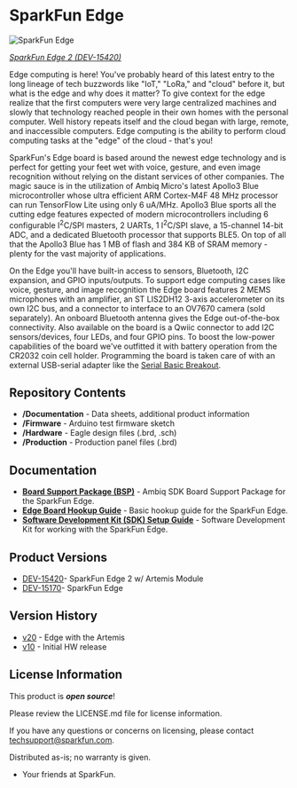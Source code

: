 SparkFun Edge
========================================

![SparkFun Edge](https://cdn.sparkfun.com//assets/parts/1/3/9/7/5/15420-SparkFun_Edge_2_Development_Board_-_Artemis-01.jpg)

[*SparkFun Edge 2 (DEV-15420)*](https://www.sparkfun.com/products/15420)

Edge computing is here! You've probably heard of this latest entry to the long lineage of tech buzzwords like "IoT," "LoRa," and "cloud" before it, but what is the edge and why does it matter? To give context for the edge realize that the first computers were very large centralized machines and slowly that technology reached people in their own homes with the personal computer. Well history repeats itself and the cloud began with large, remote, and inaccessible computers. Edge computing is the ability to perform cloud computing tasks at the "edge" of the cloud - that's you!

SparkFun's Edge board is based around the newest edge technology and is perfect for getting your feet wet with voice, gesture, and even image recognition without relying on the distant services of other companies. The magic sauce is in the utilization of Ambiq Micro's latest Apollo3 Blue microcontroller whose ultra efficient ARM Cortex-M4F 48 MHz processor can run TensorFlow Lite using only 6 uA/MHz. Apollo3 Blue sports all the cutting edge features expected of modern microcontrollers including 6 configurable I<sup>2</sup>C/SPI masters, 2 UARTs, 1 I<sup>2</sup>C/SPI slave, a 15-channel 14-bit ADC, and a dedicated Bluetooth processor that supports BLE5. On top of all that the Apollo3 Blue has 1 MB of flash and 384 KB of SRAM memory - plenty for the vast majority of applications. 

On the Edge you'll have built-in access to sensors, Bluetooth, I2C expansion, and GPIO inputs/outputs. To support edge computing cases like voice, gesture, and image recognition the Edge board features 2 MEMS microphones with an amplifier, an ST LIS2DH12 3-axis accelerometer on its own I2C bus, and a connector to interface to an OV7670 camera (sold separately). An onboard Bluetooth antenna gives the Edge out-of-the-box connectivity. Also available on the board is a Qwiic connector to add I2C sensors/devices, four LEDs, and four GPIO pins. To boost the low-power capabilities of the board we've outfitted it with battery operation from the CR2032 coin cell holder. Programming the board is taken care of with an external USB-serial adapter like the [Serial Basic Breakout](https://www.sparkfun.com/products/15096). 

Repository Contents
-------------------

* **/Documentation** - Data sheets, additional product information
* **/Firmware** - Arduino test firmware sketch
* **/Hardware** - Eagle design files (.brd, .sch)
* **/Production** - Production panel files (.brd)

Documentation
--------------
* **[Board Support Package (BSP)](https://github.com/sparkfun/SparkFun_Edge_BSP)** - Ambiq SDK Board Support Package for the SparkFun Edge.
* **[Edge Board Hookup Guide](https://learn.sparkfun.com/tutorials/sparkfun-edge-hookup-guide)** - Basic hookup guide for the SparkFun Edge.
* **[Software Development Kit (SDK) Setup Guide](https://learn.sparkfun.com/tutorials/using-sparkfun-edge-board-with-ambiq-apollo3-sdk)** - Software Development Kit for working with the SparkFun Edge.

Product Versions
----------------
* [DEV-15420](https://www.sparkfun.com/products/15420)- SparkFun Edge 2 w/ Artemis Module
* [DEV-15170](https://www.sparkfun.com/products/15170)- SparkFun Edge

Version History
---------------
* [v20](https://github.com/sparkfun/SparkFun_Edge/tree/v2.0.0) - Edge with the Artemis
* [v10](https://github.com/sparkfun/SparkFun_Edge/tree/v10) - Initial HW release


License Information
-------------------

This product is _**open source**_! 

Please review the LICENSE.md file for license information. 

If you have any questions or concerns on licensing, please contact techsupport@sparkfun.com.

Distributed as-is; no warranty is given.

- Your friends at SparkFun.

_<COLLABORATION CREDIT>_
